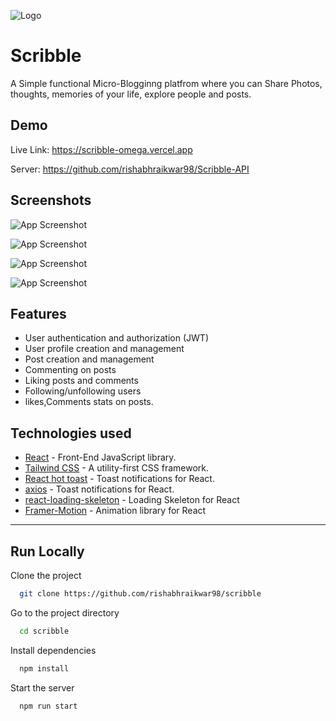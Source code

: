 
![Logo](https://res.cloudinary.com/dbdqc0uzq/image/upload/v1710939709/gf7bujek3hiaqxcxuft3.jpg)


# Scribble
A Simple functional Micro-Blogginng platfrom where you can Share Photos, thoughts, memories of your life, explore people and posts.



## Demo
Live Link: https://scribble-omega.vercel.app

Server: https://github.com/rishabhraikwar98/Scribble-API


## Screenshots

![App Screenshot](https://res.cloudinary.com/dbdqc0uzq/image/upload/v1710939285/Screenshots/k0vvqmaqmz8nxdk6uiyx.jpg)

![App Screenshot](https://res.cloudinary.com/dbdqc0uzq/image/upload/v1710939848/Screenshots/adltmfosbytfrryft2oc.jpg)

![App Screenshot](https://res.cloudinary.com/dbdqc0uzq/image/upload/v1710940366/Screenshots/vdbfop0ijrovah2gyi71.jpg)

![App Screenshot](https://res.cloudinary.com/dbdqc0uzq/image/upload/v1710940368/Screenshots/laduk1kiekiigph0811k.jpg)

## Features

- User authentication and authorization (JWT)
- User profile creation and management
- Post creation and management
- Commenting on posts
- Liking posts and comments 
- Following/unfollowing users
- likes,Comments stats on posts.
 
## Technologies used

- [React](https://es.reactjs.org/) - Front-End JavaScript library.
- [Tailwind CSS](https://tailwindcss.com/) - A utility-first CSS framework.
- [React hot toast](https://react-hot-toast.com/) - Toast notifications for React.
- [axios](https://axios-http.com/) - Toast notifications for React.
- [react-loading-skeleton](https://github.com/dvtng/react-loading-skeleton) - Loading Skeleton for React
- [Framer-Motion](https://www.framer.com/motion/) - Animation library for React

---

## Run Locally

Clone the project

```bash
  git clone https://github.com/rishabhraikwar98/scribble
```

Go to the project directory

```bash
  cd scribble
```

Install dependencies

```bash
  npm install
```

Start the server

```bash
  npm run start
```

